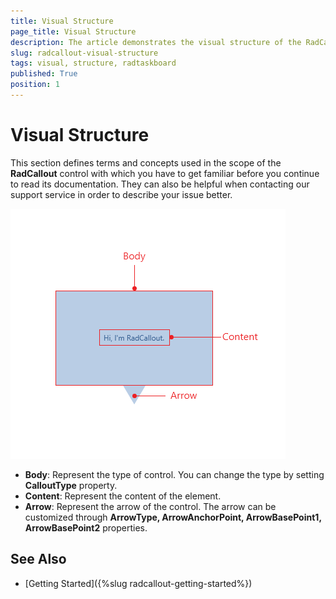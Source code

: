 ```yaml
---
title: Visual Structure
page_title: Visual Structure
description: The article demonstrates the visual structure of the RadCallout.
slug: radcallout-visual-structure
tags: visual, structure, radtaskboard
published: True
position: 1
---
```


# Visual Structure

This section defines terms and concepts used in the scope of the __RadCallout__ control with which you have to get familiar before you continue to read its documentation. They can also be helpful when contacting our support service in order to describe your issue better.

![RadCallout visual structure](images/callout_visual_structure.png)

* **Body**:  Represent the type of control. You can change the type by setting __CalloutType__ property.
* **Content**:  Represent the content of the element.
* **Arrow**:  Represent the arrow of the control. The arrow can be customized through __ArrowType, ArrowAnchorPoint, ArrowBasePoint1, ArrowBasePoint2__ properties.

## See Also  
* [Getting Started]({%slug radcallout-getting-started%})
